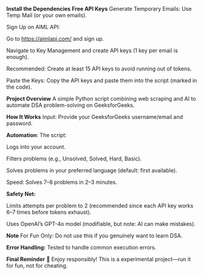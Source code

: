 **Install the Dependencies**
**Free API Keys**
Generate Temporary Emails: Use Temp Mail (or your own emails).

Sign Up on AIML API:

Go to https://aimlapi.com/ and sign up.

Navigate to Key Management and create API keys (1 key per email is enough).

Recommended: Create at least 15 API keys to avoid running out of tokens.

Paste the Keys: Copy the API keys and paste them into the script (marked in the code).

**Project Overview**
A simple Python script combining web scraping and AI to automate DSA problem-solving on GeeksforGeeks.

**How It Works**
Input: Provide your GeeksforGeeks username/email and password.

**Automation**: The script:

Logs into your account.

Filters problems (e.g., Unsolved, Solved, Hard, Basic).

Solves problems in your preferred language (default: first available).

Speed: Solves 7–8 problems in 2–3 minutes.

**Safety Net:**

Limits attempts per problem to 2 (recommended since each API key works 6–7 times before tokens exhaust).

Uses OpenAI’s GPT-4o model (modifiable, but note: AI can make mistakes).

**Note**
For Fun Only: Do not use this if you genuinely want to learn DSA.

**Error Handling:** Tested to handle common execution errors.

**Final Reminder**
🚀 Enjoy responsibly! This is a experimental project—run it for fun, not for cheating.
